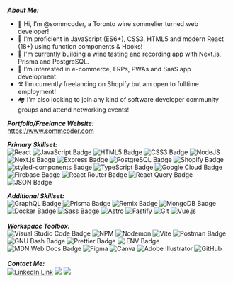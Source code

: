 ***About Me:***
- 👋 Hi, I’m @sommcoder, a Toronto wine sommelier turned web developer!
- 📖 I’m proficient in JavaScript (ES6+), CSS3, HTML5 and modern React (18+) using function components & Hooks!
- 🌱 I'm currently building a wine tasting and recording app with Next.js, Prisma and PostgreSQL.
- 👀 I’m interested in e-commerce, ERPs, PWAs and SaaS app development.
- ⚒️ I’m currently freelancing on Shopify but am open to fulltime employment!
- 🏘️ I'm also looking to join any kind of software developer community groups and attend networking events!

***Portfolio/Freelance Website:*** <br/>
<a href="https://www.sommcoder.com">https://www.sommcoder.com</a> <br/>


***Primary Skillset:*** <br/>
![React](https://img.shields.io/badge/react-%2320232a.svg?style=for-the-badge&logo=react&logoColor=%2361DAFB)
![JavaScript Badge](https://img.shields.io/badge/JavaScript-F7DF1E?logo=javascript&logoColor=000&style=for-the-badge)
![HTML5 Badge](https://img.shields.io/badge/HTML5-E34F26?logo=html5&logoColor=fff&style=for-the-badge)
![CSS3 Badge](https://img.shields.io/badge/CSS3-1572B6?logo=css3&logoColor=fff&style=for-the-badge)
![NodeJS](https://img.shields.io/badge/node.js-6DA55F?style=for-the-badge&logo=node.js&logoColor=white)
![Next.js Badge](https://img.shields.io/badge/Next.js-000?logo=nextdotjs&logoColor=fff&style=for-the-badge)
![Express Badge](https://img.shields.io/badge/Express-000?logo=express&logoColor=fff&style=for-the-badge)
![PostgreSQL Badge](https://img.shields.io/badge/PostgreSQL-4169E1?logo=postgresql&logoColor=fff&style=for-the-badge)
![Shopify Badge](https://img.shields.io/badge/Shopify-7AB55C?logo=shopify&logoColor=fff&style=for-the-badge)
![styled-components Badge](https://img.shields.io/badge/styled--components-DB7093?logo=styledcomponents&logoColor=fff&style=for-the-badge)
![TypeScript Badge](https://img.shields.io/badge/TypeScript-3178C6?logo=typescript&logoColor=fff&style=for-the-badge)
![Google Cloud Badge](https://img.shields.io/badge/Google%20Cloud-4285F4?logo=googlecloud&logoColor=fff&style=for-the-badge)
![Firebase Badge](https://img.shields.io/badge/Firebase-FFCA28?logo=firebase&logoColor=000&style=for-the-badge)
![React Router Badge](https://img.shields.io/badge/React%20Router-CA4245?logo=reactrouter&logoColor=fff&style=for-the-badge)
![React Query Badge](https://img.shields.io/badge/React%20Query-FF4154?logo=reactquery&logoColor=fff&style=for-the-badge)
![JSON Badge](https://img.shields.io/badge/JSON-000?logo=json&logoColor=fff&style=for-the-badge)

***Additional Skillset:*** <br/>
![GraphQL Badge](https://img.shields.io/badge/GraphQL-E10098?logo=graphql&logoColor=fff&style=for-the-badge)
![Prisma Badge](https://img.shields.io/badge/Prisma-2D3748?logo=prisma&logoColor=fff&style=for-the-badge)
![Remix Badge](https://img.shields.io/badge/Remix-000?logo=remix&logoColor=fff&style=for-the-badge)
![MongoDB Badge](https://img.shields.io/badge/MongoDB-47A248?logo=mongodb&logoColor=fff&style=for-the-badge)
![Docker Badge](https://img.shields.io/badge/Docker-2496ED?logo=docker&logoColor=fff&style=for-the-badge)
![Sass Badge](https://img.shields.io/badge/Sass-C69?logo=sass&logoColor=fff&style=for-the-badge)
![Astro](https://img.shields.io/badge/astro-%232C2052.svg?style=for-the-badge&logo=astro&logoColor=white)
![Fastify](https://img.shields.io/badge/fastify-%23000000.svg?style=for-the-badge&logo=fastify&logoColor=white)
![Git](https://img.shields.io/badge/git-%23F05033.svg?style=for-the-badge&logo=git&logoColor=white)
![Vue.js](https://img.shields.io/badge/vuejs-%2335495e.svg?style=for-the-badge&logo=vuedotjs&logoColor=%234FC08D)
<br/><br/>
***Workspace Toolbox:*** <br/>
![Visual Studio Code Badge](https://img.shields.io/badge/Visual%20Studio%20Code-007ACC?logo=visualstudiocode&logoColor=fff&style=for-the-badge)
![NPM](https://img.shields.io/badge/NPM-%23CB3837.svg?style=for-the-badge&logo=npm&logoColor=white)
![Nodemon](https://img.shields.io/badge/NODEMON-%23323330.svg?style=for-the-badge&logo=nodemon&logoColor=%BBDEAD)
![Vite](https://img.shields.io/badge/vite-%23646CFF.svg?style=for-the-badge&logo=vite&logoColor=white)
![Postman Badge](https://img.shields.io/badge/Postman-FF6C37?logo=postman&logoColor=fff&style=for-the-badge)
![GNU Bash Badge](https://img.shields.io/badge/GNU%20Bash-4EAA25?logo=gnubash&logoColor=fff&style=for-the-badge)
![Prettier Badge](https://img.shields.io/badge/Prettier-F7B93E?logo=prettier&logoColor=fff&style=for-the-badge)
![.ENV Badge](https://img.shields.io/badge/.ENV-ECD53F?logo=dotenv&logoColor=000&style=for-the-badge)
![MDN Web Docs Badge](https://img.shields.io/badge/MDN%20Web%20Docs-000?logo=mdnwebdocs&logoColor=fff&style=for-the-badge)
![Figma](https://img.shields.io/badge/figma-%23F24E1E.svg?style=for-the-badge&logo=figma&logoColor=white)
![Canva](https://img.shields.io/badge/Canva-%2300C4CC.svg?style=for-the-badge&logo=Canva&logoColor=white)
![Adobe Illustrator](https://img.shields.io/badge/adobe%20illustrator-%23FF9A00.svg?style=for-the-badge&logo=adobe%20illustrator&logoColor=white)
![GitHub](https://img.shields.io/badge/github-%23121011.svg?style=for-the-badge&logo=github&logoColor=white)
<br/><br/>
***Contact Me:*** <br/>
[<img src="https://img.shields.io/badge/LinkedIn-0077B5?style=for-the-badge&logo=linkedin&logoColor=white" alt="LinkedIn Link" >](https://www.linkedin.com/in/brian-davies-178b0b48/)
[<img src="https://img.shields.io/badge/Gmail-EA4335?logo=gmail&logoColor=fff&style=for-the-badge" />](mailto:brian.davies589@gmail.com)
[<img src="https://img.shields.io/badge/Shopify-7AB55C?logo=shopify&logoColor=fff&style=for-the-badge" />](mailto:brian.davies@sommcoder.com)



<!-- BADGIE TIME -->
<!-- END BADGIE TIME -->

